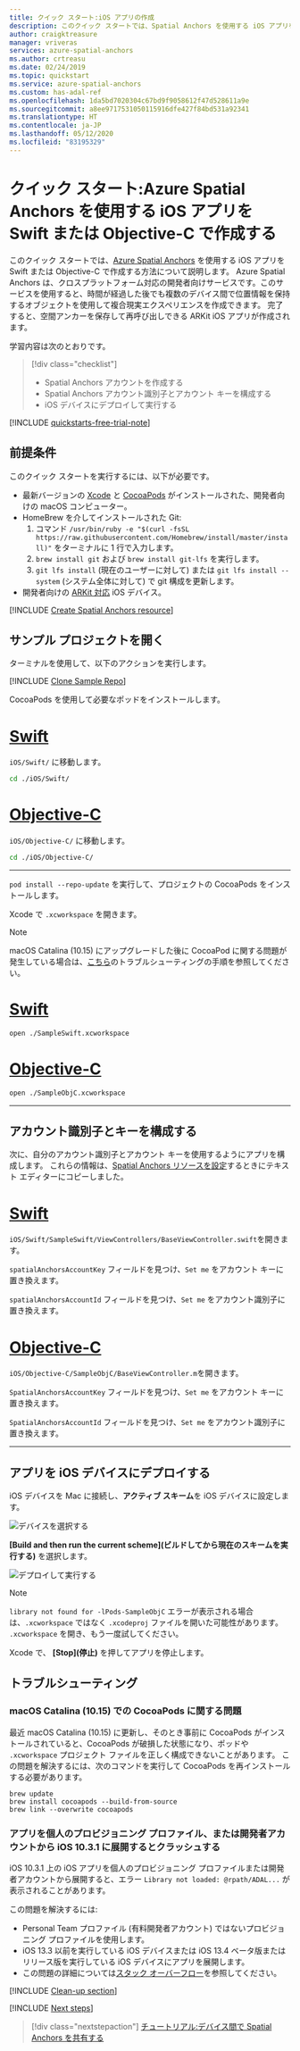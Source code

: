 ```yaml
---
title: クイック スタート:iOS アプリの作成
description: このクイック スタートでは、Spatial Anchors を使用する iOS アプリを構築する方法について説明します。
author: craigktreasure
manager: vriveras
services: azure-spatial-anchors
ms.author: crtreasu
ms.date: 02/24/2019
ms.topic: quickstart
ms.service: azure-spatial-anchors
ms.custom: has-adal-ref
ms.openlocfilehash: 1da5bd7020304c67bd9f9058612f47d528611a9e
ms.sourcegitcommit: a8ee9717531050115916dfe427f84bd531a92341
ms.translationtype: HT
ms.contentlocale: ja-JP
ms.lasthandoff: 05/12/2020
ms.locfileid: "83195329"
---
```

# <a name="quickstart-create-an-ios-app-with-azure-spatial-anchors-in-either-swift-or-objective-c"></a>クイック スタート:Azure Spatial Anchors を使用する iOS アプリを Swift または Objective-C で作成する

このクイック スタートでは、[Azure Spatial Anchors](../overview.md) を使用する iOS アプリを Swift または Objective-C で作成する方法について説明します。 Azure Spatial Anchors は、クロスプラットフォーム対応の開発者向けサービスです。このサービスを使用すると、時間が経過した後でも複数のデバイス間で位置情報を保持するオブジェクトを使用して複合現実エクスペリエンスを作成できます。 完了すると、空間アンカーを保存して再呼び出しできる ARKit iOS アプリが作成されます。

学習内容は次のとおりです。

> [!div class="checklist"]
> * Spatial Anchors アカウントを作成する
> * Spatial Anchors アカウント識別子とアカウント キーを構成する
> * iOS デバイスにデプロイして実行する

[!INCLUDE [quickstarts-free-trial-note](../../../includes/quickstarts-free-trial-note.md)]

## <a name="prerequisites"></a>前提条件

このクイック スタートを実行するには、以下が必要です。

- 最新バージョンの <a href="https://geo.itunes.apple.com/us/app/xcode/id497799835?mt=12" target="_blank">Xcode</a> と <a href="https://cocoapods.org" target="_blank">CocoaPods</a> がインストールされた、開発者向けの macOS コンピューター。
- HomeBrew を介してインストールされた Git:
  1. コマンド `/usr/bin/ruby -e "$(curl -fsSL https://raw.githubusercontent.com/Homebrew/install/master/install)"` をターミナルに 1 行で入力します。 
  1. `brew install git` および `brew install git-lfs` を実行します。
  1. `git lfs install` (現在のユーザーに対して) または `git lfs install --system` (システム全体に対して) で git 構成を更新します。
- 開発者向けの <a href="https://developer.apple.com/documentation/arkit/verifying_device_support_and_user_permission" target="_blank">ARKit 対応</a> iOS デバイス。

[!INCLUDE [Create Spatial Anchors resource](../../../includes/spatial-anchors-get-started-create-resource.md)]

## <a name="open-the-sample-project"></a>サンプル プロジェクトを開く

ターミナルを使用して、以下のアクションを実行します。

[!INCLUDE [Clone Sample Repo](../../../includes/spatial-anchors-clone-sample-repository.md)]

CocoaPods を使用して必要なポッドをインストールします。

# <a name="swift"></a>[Swift](#tab/openproject-swift)

`iOS/Swift/` に移動します。

```bash
cd ./iOS/Swift/
```

# <a name="objective-c"></a>[Objective-C](#tab/openproject-objc)

`iOS/Objective-C/` に移動します。

```bash
cd ./iOS/Objective-C/
```

---

`pod install --repo-update` を実行して、プロジェクトの CocoaPods をインストールします。

Xcode で `.xcworkspace` を開きます。

> [!NOTE]
> macOS Catalina (10.15) にアップグレードした後に CocoaPod に関する問題が発生している場合は、[こちら](#cocoapods-issues-on-macos-catalina-1015)のトラブルシューティングの手順を参照してください。

# <a name="swift"></a>[Swift](#tab/openproject-swift)

```bash
open ./SampleSwift.xcworkspace
```

# <a name="objective-c"></a>[Objective-C](#tab/openproject-objc)

```bash
open ./SampleObjC.xcworkspace
```

---

## <a name="configure-account-identifier-and-key"></a>アカウント識別子とキーを構成する

次に、自分のアカウント識別子とアカウント キーを使用するようにアプリを構成します。 これらの情報は、[Spatial Anchors リソースを設定](#create-a-spatial-anchors-resource)するときにテキスト エディターにコピーしました。

# <a name="swift"></a>[Swift](#tab/openproject-swift)

`iOS/Swift/SampleSwift/ViewControllers/BaseViewController.swift`を開きます。

`spatialAnchorsAccountKey` フィールドを見つけ、`Set me` をアカウント キーに置き換えます。

`spatialAnchorsAccountId` フィールドを見つけ、`Set me` をアカウント識別子に置き換えます。

# <a name="objective-c"></a>[Objective-C](#tab/openproject-objc)

`iOS/Objective-C/SampleObjC/BaseViewController.m`を開きます。

`SpatialAnchorsAccountKey` フィールドを見つけ、`Set me` をアカウント キーに置き換えます。

`SpatialAnchorsAccountId` フィールドを見つけ、`Set me` をアカウント識別子に置き換えます。

---

## <a name="deploy-the-app-to-your-ios-device"></a>アプリを iOS デバイスにデプロイする

iOS デバイスを Mac に接続し、**アクティブ スキーム**を iOS デバイスに設定します。

![デバイスを選択する](./media/get-started-ios/select-device.png)

**[Build and then run the current scheme]\(ビルドしてから現在のスキームを実行する\)** を選択します。

![デプロイして実行する](./media/get-started-ios/deploy-run.png)

> [!NOTE]
> `library not found for -lPods-SampleObjC` エラーが表示される場合は、`.xcworkspace` ではなく `.xcodeproj` ファイルを開いた可能性があります。 `.xcworkspace` を開き、もう一度試してください。

Xcode で、 **[Stop]\(停止\)** を押してアプリを停止します。

## <a name="troubleshooting"></a>トラブルシューティング

### <a name="cocoapods-issues-on-macos-catalina-1015"></a>macOS Catalina (10.15) での CocoaPods に関する問題

最近 macOS Catalina (10.15) に更新し、そのとき事前に CocoaPods がインストールされていると、CocoaPods が破損した状態になり、ポッドや `.xcworkspace` プロジェクト ファイルを正しく構成できないことがあります。 この問題を解決するには、次のコマンドを実行して CocoaPods を再インストールする必要があります。

```shell
brew update
brew install cocoapods --build-from-source
brew link --overwrite cocoapods
```

### <a name="app-crashes-when-deploying-to-ios-1031-from-a-personal-provisioning-profiledeveloper-account"></a>アプリを個人のプロビジョニング プロファイル、または開発者アカウントから iOS 10.3.1 に展開するとクラッシュする 

iOS 10.3.1 上の iOS アプリを個人のプロビジョニング プロファイルまたは開発者アカウントから展開すると、エラー `Library not loaded: @rpath/ADAL...` が表示されることがあります。 

この問題を解決するには:

- Personal Team プロファイル (有料開発者アカウント) ではないプロビジョニング プロファイルを使用します。
- iOS 13.3 以前を実行している iOS デバイスまたは iOS 13.4 ベータ版またはリリース版を実行している iOS デバイスにアプリを展開します。
- この問題の詳細については[スタック オーバーフロー](https://stackoverflow.com/questions/60015309/running-ios-apps-causes-runtime-error-for-frameworks-code-signature-invalid)を参照してください。


[!INCLUDE [Clean-up section](../../../includes/clean-up-section-portal.md)]

[!INCLUDE [Next steps](../../../includes/spatial-anchors-quickstarts-nextsteps.md)]

> [!div class="nextstepaction"]
> [チュートリアル:デバイス間で Spatial Anchors を共有する](../tutorials/tutorial-share-anchors-across-devices.md)
